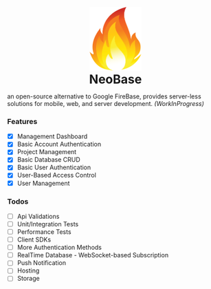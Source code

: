 <div align="center">
<img  src="https://raw.githubusercontent.com/asheghi/NeoBase/master/frontend/src/assets/logo.png" width="120">
<h1 style="margin: 0; padding: 0">NeoBase</h1>
</div>

an open-source alternative to Google FireBase,
provides server-less solutions for mobile, web, and server development. *(WorkInProgress)*

### Features
 - [x] Management Dashboard
 - [x] Basic Account Authentication
 - [x] Project Management
 - [x] Basic Database CRUD
 - [x] Basic User Authentication
 - [x] User-Based Access Control 
 - [x] User Management

### Todos
 - [ ] Api Validations
 - [ ] Unit/Integration Tests
 - [ ] Performance Tests
 - [ ] Client SDKs
 - [ ] More Authentication Methods 
 - [ ] RealTime Database - WebSocket-based Subscription
 - [ ] Push Notification
 - [ ] Hosting
 - [ ] Storage
